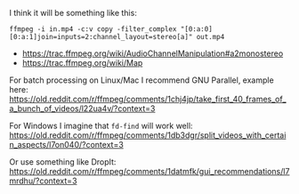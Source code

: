 I think it will be something like this:

    ffmpeg -i in.mp4 -c:v copy -filter_complex "[0:a:0][0:a:1]join=inputs=2:channel_layout=stereo[a]" out.mp4

- https://trac.ffmpeg.org/wiki/AudioChannelManipulation#a2monostereo
- https://trac.ffmpeg.org/wiki/Map

For batch processing on Linux/Mac I recommend GNU Parallel, example here: https://old.reddit.com/r/ffmpeg/comments/1chj4jp/take_first_40_frames_of_a_bunch_of_videos/l22ua4v/?context=3

For Windows I imagine that `fd-find` will work well: https://old.reddit.com/r/ffmpeg/comments/1db3dgr/split_videos_with_certain_aspects/l7on040/?context=3

Or use something like DropIt: https://old.reddit.com/r/ffmpeg/comments/1datmfk/gui_recommendations/l7mrdhu/?context=3
